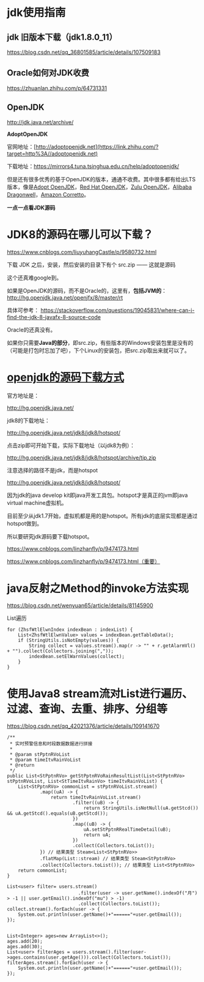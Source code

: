 # jdk使用指南

## jdk 旧版本下载（jdk1.8.0_11）

https://blog.csdn.net/qq_36801585/article/details/107509183

## Oracle如何对JDK收费

https://zhuanlan.zhihu.com/p/64731331

## OpenJDK

http://jdk.java.net/archive/

**AdoptOpenJDK**

官网地址：[http://adoptopenjdk.net](https://link.zhihu.com/?target=http%3A//adoptopenjdk.net)

下载地址：https://mirrors4.tuna.tsinghua.edu.cn/help/adoptopenjdk/

但是还有很多优秀的基于OpenJDK的版本，通通不收费。其中很多都有给出LTS版本，像是[Adopt OpenJDK](https://link.zhihu.com/?target=https%3A//adoptopenjdk.net/)，[Red Hat OpenJDK](https://link.zhihu.com/?target=https%3A//developers.redhat.com/products/openjdk/download)，[Zulu OpenJDK](https://link.zhihu.com/?target=https%3A//www.azul.com/downloads/zulu-community/%3Fversion%3Djava-11-lts%26architecture%3Dx86-64-bit%26package%3Djdk)，[Alibaba Dragonwell](https://link.zhihu.com/?target=https%3A//www.aliyun.com/product/dragonwell)，[Amazon Corretto](https://link.zhihu.com/?target=https%3A//aws.amazon.com/cn/corretto/)。

**一点一点看JDK源码**

# JDK8的源码在哪儿可以下载？

https://www.cnblogs.com/liuyuhangCastle/p/9580732.html

下载 JDK 之后，安装，然后安装的目录下有个 src.zip —— 这就是源码

这个还真难google到。

如果是OpenJDK的源码，而不是Oracle的，这里有，**包括JVM的**：
http://hg.openjdk.java.net/openjfx/8/master/rt

具体可参考：
https://stackoverflow.com/questions/19045831/where-can-i-find-the-jdk-8-javafx-8-source-code

Oracle的还真没有。

如果你只需要**Java的部分**，即src.zip，有些版本的Windows安装包里是没有的（可能是打包时忘加了吧），下个Linux的安装包，把src.zip取出来就可以了。



# [openjdk的源码下载方式](https://www.cnblogs.com/geektcp/p/10589457.html)

官方地址是：

http://hg.openjdk.java.net/

 

jdk8的下载地址：

http://hg.openjdk.java.net/jdk8/jdk8/hotspot/

点击zip即可开始下载，实际下载地址（以jdk8为例）：

http://hg.openjdk.java.net/jdk8/jdk8/hotspot/archive/tip.zip 

注意选择的路径不是jdk，而是hotspot

http://hg.openjdk.java.net/jdk8/jdk8/hotspot/

因为jdk的java develop kit即java开发工具包。hotspot才是真正的jvm即java virtual machine虚拟机。

目前至少从jdk1.7开始，虚拟机都是用的是hotspot。所有jdk的底层实现都是通过hotspot做到。

所以要研究jdk源码要下载hotspot。



https://www.cnblogs.com/linzhanfly/p/9474173.html



https://www.cnblogs.com/linzhanfly/p/9474173.html（重要）

# java反射之Method的invoke方法实现

https://blog.csdn.net/wenyuan65/article/details/81145900





List遍历

```
for (ZhsfWtlElwnIndex indexBean : indexList) {
    List<ZhsfWtlElwnValue> values = indexBean.getTableData();
    if (StringUtils.isNotEmpty(values)) {
        String collect = values.stream().map(r -> "" + r.getAlarmVl() + "").collect(Collectors.joining(","));
        indexBean.setElWarnValues(collect);
    }
}
```



# 使用Java8 stream流对List进行遍历、过滤、查询、去重、排序、分组等

https://blog.csdn.net/qq_42021376/article/details/109141670

```
/**
 * 实时预警信息和时段数据数据进行拼接
 *
 * @param stPptnRVoList
 * @param timeItvRainVoList
 * @return
 */
public List<StPptnRVo> getStPptnRVoRainResultList(List<StPptnRVo> stPptnRVoList, List<StTimeItvRainVo> timeItvRainVoList) {
    List<StPptnRVo> commonList = stPptnRVoList.stream()
            .map((uA) -> {
                return timeItvRainVoList.stream()
                        .filter((uB) -> {
                            return StringUtils.isNotNull(uA.getStcd()) && uA.getStcd().equals(uB.getStcd());
                        })
                        .map((uB) -> {
                            uA.setStPptnRRealTimeDetail(uB);
                            return uA;
                        })
                        .collect(Collectors.toList());
            }) // 结果类型 Steam<List<StPptnRVo>>
            .flatMap(List::stream) // 结果类型 Steam<StPptnRVo>
            .collect(Collectors.toList()); // 结果类型 List<StPptnRVo>
    return commonList;
}
```



```
List<user> filter= users.stream()
                          .filter(user -> user.getName().indexOf("月") > -1 || user.getEmail().indexOf("mu") > -1)
                          .collect(Collectors.toList());
collect.stream().forEach(user -> {
    System.out.println(user.getName()+"======"+user.getEmail());
});
```

```

List<Integer> ages=new ArrayList<>();
ages.add(20);
ages.add(30);
List<user> filterAges = users.stream().filter(user->ages.contains(user.getAge())).collect(Collectors.toList());
filterAges.stream().forEach(user -> {
    System.out.println(user.getName()+"======"+user.getEmail());
});

```




